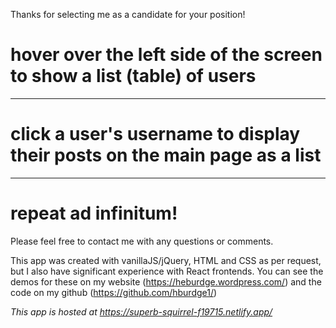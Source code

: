

Thanks for selecting me as a candidate for your position!

# hover over the left side of the screen to show a list (table) of users

------------------------------------------------------------------

# click a user's username to display their posts on the main page as a list

------------------------------------------------------------------

# repeat ad infinitum!

Please feel free to contact me with any questions or comments.

This app was created with vanillaJS/jQuery, HTML and CSS as per request, but I also have significant experience with React frontends. You can see the demos for these on my website (https://heburdge.wordpress.com/) and the code on my github (https://github.com/hburdge1/)

*This app is hosted at https://superb-squirrel-f19715.netlify.app/*